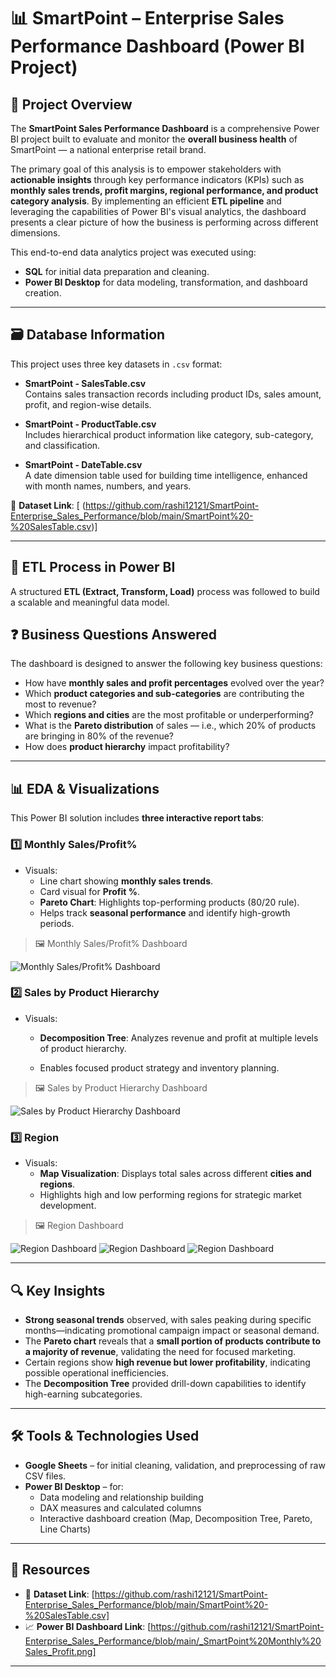 # 📊 SmartPoint – Enterprise Sales Performance Dashboard (Power BI Project)

## 🧠 Project Overview

The **SmartPoint Sales Performance Dashboard** is a comprehensive Power BI project built to evaluate and monitor the **overall business health** of SmartPoint — a national enterprise retail brand.

The primary goal of this analysis is to empower stakeholders with **actionable insights** through key performance indicators (KPIs) such as **monthly sales trends, profit margins, regional performance, and product category analysis**. By implementing an efficient **ETL pipeline** and leveraging the capabilities of Power BI's visual analytics, the dashboard presents a clear picture of how the business is performing across different dimensions.

This end-to-end data analytics project was executed using:
- **SQL** for initial data preparation and cleaning.
- **Power BI Desktop** for data modeling, transformation, and dashboard creation.

---

## 🗃️ Database Information

This project uses three key datasets in `.csv` format:

- **SmartPoint - SalesTable.csv**  
  Contains sales transaction records including product IDs, sales amount, profit, and region-wise details.

- **SmartPoint - ProductTable.csv**  
  Includes hierarchical product information like category, sub-category, and classification.

- **SmartPoint - DateTable.csv**  
  A date dimension table used for building time intelligence, enhanced with month names, numbers, and years.

📁 **Dataset Link**: [
(https://github.com/rashi12121/SmartPoint-Enterprise_Sales_Performance/blob/main/SmartPoint%20-%20SalesTable.csv)]

---

## 🔄 ETL Process in Power BI

A structured **ETL (Extract, Transform, Load)** process was followed to build a scalable and meaningful data model.



## ❓ Business Questions Answered

The dashboard is designed to answer the following key business questions:

- How have **monthly sales and profit percentages** evolved over the year?
- Which **product categories and sub-categories** are contributing the most to revenue?
- Which **regions and cities** are the most profitable or underperforming?
- What is the **Pareto distribution** of sales — i.e., which 20% of products are bringing in 80% of the revenue?
- How does **product hierarchy** impact profitability?

---

## 📊 EDA & Visualizations

This Power BI solution includes **three interactive report tabs**:

### 1️⃣ Monthly Sales/Profit%
- Visuals:
  - Line chart showing **monthly sales trends**.
  - Card visual for **Profit %**.
  - **Pareto Chart**: Highlights top-performing products (80/20 rule).
  - Helps track **seasonal performance** and identify high-growth periods.
> 🖼️ Monthly Sales/Profit% Dashboard

![Monthly Sales/Profit% Dashboard](https://github.com/rashi12121/SmartPoint-Enterprise_Sales_Performance/blob/main/_SmartPoint%20Monthly%20Sales_Profit.png)

### 2️⃣ Sales by Product Hierarchy
- Visuals:
  - **Decomposition Tree**: Analyzes revenue and profit at multiple levels of product hierarchy.

  - Enables focused product strategy and inventory planning.
> 🖼️ Sales by Product Hierarchy Dashboard

![Sales by Product Hierarchy Dashboard](https://github.com/rashi12121/SmartPoint-Enterprise_Sales_Performance/blob/main/_SmartPoint%20Sales%20by%20Product%20Hierarchy.png)

### 3️⃣ Region
- Visuals:
  - **Map Visualization**: Displays total sales across different **cities and regions**.
  - Highlights high and low performing regions for strategic market development.

> 🖼️ Region Dashboard

![Region Dashboard](https://github.com/rashi12121/SmartPoint-Enterprise_Sales_Performance/blob/main/_Smartpoint%20Region-wise%20Sales1.png)
![Region Dashboard](https://github.com/rashi12121/SmartPoint-Enterprise_Sales_Performance/blob/main/_Smartpoint%20Region-wise%20Sales2.png)
![Region Dashboard](https://github.com/rashi12121/SmartPoint-Enterprise_Sales_Performance/blob/main/_Smartpoint%20Region-wise%20Sales3.png)


---

## 🔍 Key Insights

- **Strong seasonal trends** observed, with sales peaking during specific months—indicating promotional campaign impact or seasonal demand.
- The **Pareto chart** reveals that a **small portion of products contribute to a majority of revenue**, validating the need for focused marketing.
- Certain regions show **high revenue but lower profitability**, indicating possible operational inefficiencies.
- The **Decomposition Tree** provided drill-down capabilities to identify high-earning subcategories.

---

## 🛠️ Tools & Technologies Used

- **Google Sheets** – for initial cleaning, validation, and preprocessing of raw CSV files.
- **Power BI Desktop** – for:
  - Data modeling and relationship building
  - DAX measures and calculated columns
  - Interactive dashboard creation (Map, Decomposition Tree, Pareto, Line Charts)

---

## 📎 Resources

- 📁 **Dataset Link**: [https://github.com/rashi12121/SmartPoint-Enterprise_Sales_Performance/blob/main/SmartPoint%20-%20SalesTable.csv]  
- 📈 **Power BI Dashboard Link**: [https://github.com/rashi12121/SmartPoint-Enterprise_Sales_Performance/blob/main/_SmartPoint%20Monthly%20Sales_Profit.png]

---


